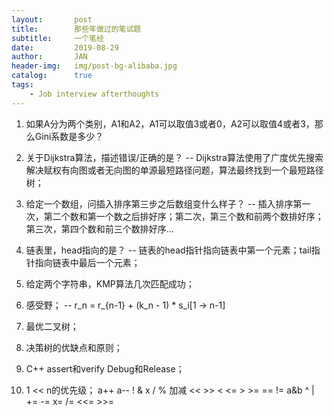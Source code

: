 ```yaml
---
layout:       post
title:        那些年做过的笔试题
subtitle:     一个笔经
date:         2019-08-29
author:       JAN
header-img:   img/post-bg-alibaba.jpg
catalog:      true
tags:
    - Job interview afterthoughts
---
```


1. 如果A分为两个类别，A1和A2，A1可以取值3或者0，A2可以取值4或者3，那么Gini系数是多少？

2. 关于Dijkstra算法，描述错误/正确的是？
-- Dijkstra算法使用了广度优先搜索解决赋权有向图或者无向图的单源最短路径问题，算法最终找到一个最短路径树；

3. 给定一个数组，问插入排序第三步之后数组变什么样子？
-- 插入排序第一次，第二个数和第一个数之后排好序；第二次，第三个数和前两个数排好序；第三次，第四个数和前三个数排好序...

4. 链表里，head指向的是？
-- 链表的head指针指向链表中第一个元素；tail指针指向链表中最后一个元素；

5. 给定两个字符串，KMP算法几次匹配成功；

6. 感受野；
-- r_n = r_{n-1} + (k_n - 1) * s_i[1 -> n-1]

7. 最优二叉树；

8. 决策树的优缺点和原则；

9. C++ assert和verify Debug和Release；

10. 1 << n的优先级；
a++ a--
!
&
x / %
加减
<< >>
< <= > >=
== !=
a&b
^
|
+= -= x= /= <<= >>= 
